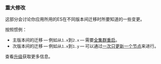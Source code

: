 ### 重大修改

这部分会讨论你应用所用的ES在不同版本间迁移时所要知道的一些变更。

按照惯例：

* 主版本间的迁移 — 例如从`1.x`到`2.x` — 需要[全集群重启](https://www.elastic.co/guide/en/elasticsearch/reference/2.3/restart-upgrade.html)。
* 次版本间的迁移 — 例如从`1.x`到`1.y` — 可以通过[一次只更新一个节点](https://www.elastic.co/guide/en/elasticsearch/reference/2.3/rolling-upgrades.html)来进行。

查看[升级](https://www.elastic.co/guide/en/elasticsearch/reference/2.3/setup-upgrade.html)获取更多信息。
